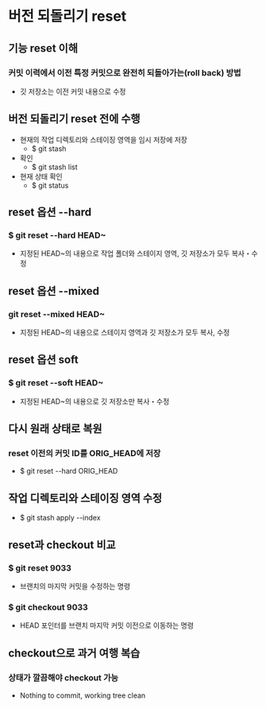 # 버전 되돌리기 reset

## 기능 reset 이해
### 커밋 이력에서 이전 특정 커밋으로 완전히 되돌아가는(roll back) 방법
- 깃 저장소는 이전 커밋 내용으로 수정

## 버전 되돌리기 reset 전에 수행
-  현재의 작업 디렉토리와 스테이징 영역을 임시 저장에 저장
    -  $ git stash 
- 확인
    - $ git stash list
- 현재 상태 확인
    - $ git status

## reset 옵션 --hard
### $ git reset --hard HEAD~
- 지정된 HEAD~의 내용으로 작업 폴더와 스테이지 영역, 깃 저장소가 모두 복사・수정

## reset 옵션 --mixed
###  git reset --mixed HEAD~
- 지정된 HEAD~의 내용으로 스테이지 영역과 깃 저장소가 모두 복사, 수정

## reset 옵션 soft
### $ git reset --soft HEAD~
- 지정된 HEAD~의 내용으로 깃 저장소만 복사・수정

## 다시 원래 상태로 복원
### reset 이전의 커밋 ID를 ORIG_HEAD에 저장
- $ git reset --hard ORIG_HEAD

## 작업 디렉토리와 스테이징 영역 수정
- $ git stash apply --index

## reset과 checkout 비교
### $ git reset 9033
- 브랜치의 마지막 커밋을 수정하는 명령

### $ git checkout 9033
- HEAD 포인터를 브랜치 마지막 커밋 이전으로 이동하는 명령

## checkout으로 과거 여행 복습
### 상태가 깔끔해야 checkout 가능
- Nothing to commit, working tree clean
